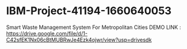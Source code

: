 # IBM-Project-41194-1660640053
Smart Waste Management System For Metropolitan Cities
DEMO LINK : https://drive.google.com/file/d/1-C42sfEK1Nx06cBtMUBRwJe4Ezk4ojwr/view?usp=drivesdk
